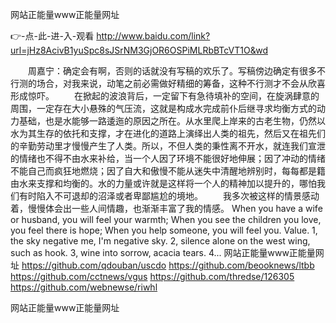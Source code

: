
网站正能量www正能量网址




👉-点-此-进-入-观看  http://www.baidu.com/link?url=jHz8AcivB1yuSpc8sJSrNM3GjOR6OSPiMLRbBTcVT1O&wd




　　周嘉宁：确定会有啊，否则的话就没有写稿的欢乐了。写稿傍边确定有很多不行测的场合，对我来说，动笔之前必需做好精细的筹备，这种不行测才不会从欣喜形成惊吓。
　　在掀起的波浪背后，一定留下有急待填补的空间，在旋涡肆意的周围，一定存在大小悬殊的气压流，这就是构成水完成前仆后继寻求均衡方式的动力基础，也是水能够一路逶迤的原因之所在。从水里爬上岸来的古老生物，仍然以水为其生存的依托和支撑，才在进化的道路上演绎出人类的祖先，然后又在祖先们的辛勤劳动里才慢慢产生了人类。所以，不但人类的秉性离不开水，就连我们宣泄的情绪也不得不由水来补给，当一个人因了环境不能很好地伸展；因了冲动的情绪不能自己而疯狂地燃烧；因了自大和傲慢不能从迷失中清醒地辨别时，每每都是籍由水来支撑和均衡的。水的力量或许就是这样将一个人的精神加以提升的，哪怕我们有时陷入不可退却的沼泽或者卑鄙尴尬的境地。
　　我多次被这样的情景感动着，慢慢体会出一些人间情趣，也渐渐丰富了我的情感。
When you have a wife or husband, you will feel your warmth;
When you see the children you love, you feel there is hope;
When you help someone, you will feel you.
Value.
1, the sky negative me, I'm negative sky.
2, silence alone on the west wing, such as hook.
3, wine into sorrow, acacia tears.
4...
网站正能量www正能量网址 https://github.com/qdouban/uscdo
https://github.com/beooknews/ltbb
https://github.com/cctnews/vgus
https://github.com/thredse/126305
https://github.com/webnewse/riwhl





网站正能量www正能量网址

